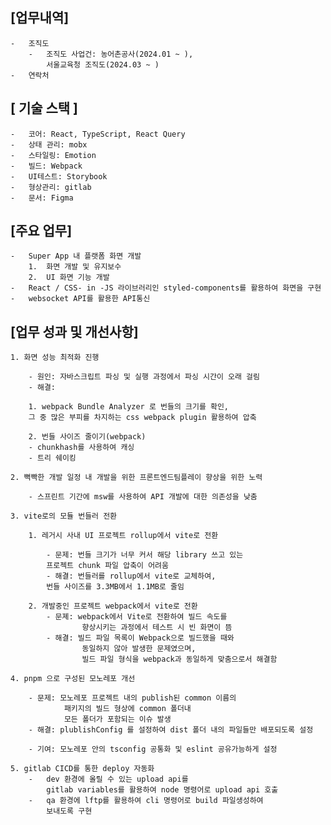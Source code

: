 ## [업무내역]

    -   조직도
        -   조직도 사업건: 농어촌공사(2024.01 ~ ),
            서울교육청 조직도(2024.03 ~ )
    -   연락처

## [ 기술 스택 ]

    -   코어: React, TypeScript, React Query
    -   상태 관리: mobx
    -   스타일링: Emotion
    -   빌드: Webpack
    -   UI테스트: Storybook
    -   형상관리: gitlab
    -   문서: Figma

## [주요 업무]

    -   Super App 내 플랫폼 화면 개발
        1.  화면 개발 및 유지보수
        2.  UI 화면 기능 개발
    -   React / CSS- in -JS 라이브러리인 styled-components를 활용하여 화면을 구현
    -   websocket API를 활용한 API통신

## [업무 성과 및 개선사항]

    1. 화면 성능 최적화 진행

        - 원인: 자바스크립트 파싱 및 실행 과정에서 파싱 시간이 오래 걸림
        - 해결:

        1. webpack Bundle Analyzer 로 번들의 크기를 확인,
        그 중 많은 부피를 차지하는 css webpack plugin 활용하여 압축

        2. 번들 사이즈 줄이기(webpack)
        - chunkhash를 사용하여 캐싱
        - 트리 쉐이킹

    2. 뻑빡한 개발 일정 내 개발을 위한 프론트엔드팀플레이 향상을 위한 노력

        - 스프린트 기간에 msw를 사용하여 API 개발에 대한 의존성을 낮춤

    3. vite로의 모듈 번들러 전환

        1. 레거시 사내 UI 프로젝트 rollup에서 vite로 전환

            - 문제: 번들 크기가 너무 커서 해당 library 쓰고 있는
            프로젝트 chunk 파일 압축이 어려움
            - 해결: 번들러를 rollup에서 vite로 교체하여,
            번들 사이즈를 3.3MB에서 1.1MB로 줄임

        2. 개발중인 프로젝트 webpack에서 vite로 전환
            - 문졔: webpack에서 Vite로 전환하여 빌드 속도를
                    향상시키는 과정에서 테스트 시 빈 화면이 뜸
            - 해결: 빌드 파일 목록이 Webpack으로 빌드했을 때와
                    동일하지 않아 발생한 문제였으며,
                    빌드 파일 형식을 webpack과 동일하게 맞춤으로서 해결함

    4. pnpm 으로 구성된 모노레포 개선

        - 문제: 모노레포 프로젝트 내의 publish된 common 이름의
                패키지의 빌드 형상에 common 폴더내
                모든 폴더가 포함되는 이슈 발생
        - 해결: plublishConfig 를 설정하여 dist 폴더 내의 파일들만 배포되도록 설정

        - 기여: 모노레포 안의 tsconfig 공통화 및 eslint 공유가능하게 설정

    5. gitlab CICD를 통한 deploy 자동화
        -   dev 환경에 올릴 수 있는 upload api를
            gitlab variables를 활용하여 node 명령어로 upload api 호출
        -   qa 환경에 lftp를 활용하여 cli 명령어로 build 파일생성하여
            보내도록 구현
